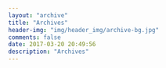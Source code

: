 ```yaml
---
layout: "archive"
title: "Archives"
header-img: "img/header_img/archive-bg.jpg"
comments: false
date: 2017-03-20 20:49:56
description: "Archives"
---
```

